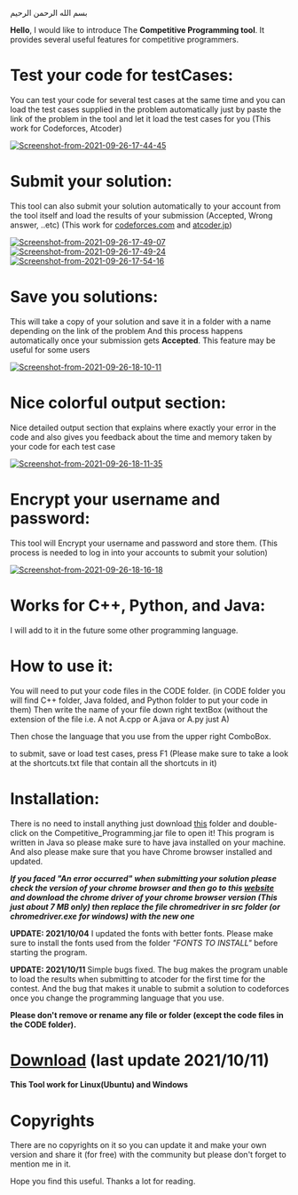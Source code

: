 بسم الله الرحمن الرحيم

**Hello**, I would like to introduce The **Competitive Programming tool**. It provides several useful features for competitive programmers.

# **Test your code for testCases:**
You can test your code for several test cases at the same time and you can load the test cases supplied in the problem automatically just by paste the link of the problem in the tool and let it load the test cases for you (This work for Codeforces, Atcoder)

<a href="https://ibb.co/qd164bw"><img src="https://i.ibb.co/mGzpYQ7/Screenshot-from-2021-09-26-17-44-45.png" alt="Screenshot-from-2021-09-26-17-44-45" border="0"></a>

# **Submit your solution:** 
This tool can also submit your solution automatically to your account from the tool itself and load the results of your submission (Accepted, Wrong answer, ..etc) 
(This work for [codeforces.com](codeforces.com) and [atcoder.jp](atcoder.jp))

<a href="https://ibb.co/C6sXBcb"><img src="https://i.ibb.co/W0pdnhk/Screenshot-from-2021-09-26-17-49-07.png" alt="Screenshot-from-2021-09-26-17-49-07" border="0"></a>
<a href="https://ibb.co/61wrTzW"><img src="https://i.ibb.co/VQ9JzRq/Screenshot-from-2021-09-26-17-49-24.png" alt="Screenshot-from-2021-09-26-17-49-24" border="0"></a>
<a href="https://ibb.co/rZNx6XB"><img src="https://i.ibb.co/D7T9CjB/Screenshot-from-2021-09-26-17-54-16.png" alt="Screenshot-from-2021-09-26-17-54-16" border="0"></a>

# **Save you solutions:**
This will take a copy of your solution and save it in a folder with a name depending on the link of the problem
And this process happens automatically once your submission gets **Accepted**.
This feature may be useful for some users

<a href="https://ibb.co/M9xBK0g"><img src="https://i.ibb.co/g6L4QKr/Screenshot-from-2021-09-26-18-10-11.png" alt="Screenshot-from-2021-09-26-18-10-11" border="0"></a>

# **Nice colorful output section:**
Nice detailed output section that explains where exactly your error in the code and also gives you feedback about the time and memory taken by your code for each test case

<a href="https://ibb.co/wyCjK0d"><img src="https://i.ibb.co/1ZKj9v0/Screenshot-from-2021-09-26-18-11-35.png" alt="Screenshot-from-2021-09-26-18-11-35" border="0"></a>

# **Encrypt your username and password:**
This tool will Encrypt your username and password and store them. (This process is needed to log in into your accounts to submit your solution) 

<a href="https://imgbb.com/"><img src="https://i.ibb.co/wQB3d0w/Screenshot-from-2021-09-26-18-16-18.png" alt="Screenshot-from-2021-09-26-18-16-18" border="0"></a>

# **Works for C++, Python, and Java:**  
I will add to it in the future some other programming language.

# **How to use it:**
You will need to put your code files in the CODE folder. (in CODE folder you will find C++ folder, Java folded, and Python folder to put your code in them) 
Then write the name of your file down right textBox (without the extension of the file i.e. A not A.cpp or A.java or A.py just A)

Then chose the language that you use from the upper right ComboBox. 

to submit, save or load test cases, press F1 (Please make sure to take a look at the shortcuts.txt file that contain all the shortcuts in it)

# **Installation:**
There is no need to install anything just download [this](https://www.mediafire.com/file/7kl5s1c9yy9wg3z/Competitive_Programming.zip/file) folder and double-click on the Competitive_Programming.jar file to open it! 
This program is written in Java so please make sure to have java installed on your machine. 
And also please make sure that you have Chrome browser installed and updated.

_**If you faced "An error occurred" when submitting your solution please check the version of your chrome browser and then go to this [website](https://chromedriver.chromium.org/downloads) and download the chrome driver of your chrome browser version (This just about 7 MB only) then replace the file chromedriver in src folder (or chromedriver.exe for windows) with the new one**_

**UPDATE: 2021/10/04** I updated the fonts with better fonts. Please make sure to install the fonts used from the folder *"FONTS TO INSTALL"* before starting the program. 


**UPDATE: 2021/10/11** Simple bugs fixed. The bug makes the program unable to load the results when submitting to atcoder for the first time for the contest. And the bug that makes it unable to submit a solution to codeforces once you change the programming language that you use.


**Please don't remove or rename any file or folder (except the code files in the CODE folder).**

# **[Download](https://www.mediafire.com/file/7kl5s1c9yy9wg3z/Competitive_Programming.zip/file)** (last update 2021/10/11)

**This Tool work for Linux(Ubuntu) and Windows**

# **Copyrights**
There are no copyrights on it so you can update it and make your own version and share it (for free) with the community but please don't forget to mention me in it. 

Hope you find this useful. Thanks a lot for reading.
